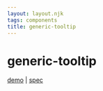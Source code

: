 ```yaml
---
layout: layout.njk
tags: components
title: generic-tooltip
---
```


# generic-tooltip

[demo](https://modest-bhaskara-e8742f.netlify.app/generic-tooltip/demo/index.html) | [spec](https://www.w3.org/TR/wai-aria-practices/#tooltip)
